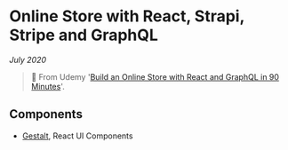 # Online Store with React, Strapi, Stripe and GraphQL

*July 2020*

> 🔨 From Udemy '[Build an Online Store with React and GraphQL in 90 Minutes](https://www.udemy.com/course/build-an-online-store-with-react-and-graphql-in-90-minutes/)'.

## Components

- [Gestalt](https://madewithreact.com/gestalt-react-ui-components/), React UI Components